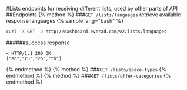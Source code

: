 #Lists
endpoints for receiving different lists, used by other parts of API
##Endpoints
{% method %}
###`GET /lists/languages`
retrieve available response languages
{% sample lang="bash" %}
```bash
curl -X GET -v http://dashboard.everad.com/v2/lists/languages
```
######success response
```
< HTTP/1.1 200 OK
["en","ru","ro","th"]
```
{% endmethod %}
{% method %}
###`GET /lists/space-types`
{% endmethod %}
{% method %}
###`GET /lists/offer-categories`
{% endmethod %}





